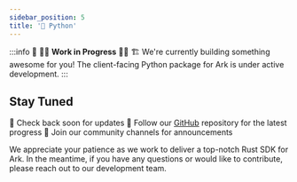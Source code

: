 ```yaml
---
sidebar_position: 5
title: '🐍 Python'
---
```

:::info
🚧 👷‍♀️ **Work in Progress** 👷‍♂️ 🏗️ We're currently building something awesome for you! The client-facing Python package for Ark is under active development.
:::

## Stay Tuned

👀 Check back soon for updates
🔔 Follow our [GitHub](https://github.com/ark-network/ark) repository for the latest progress
📢 Join our community channels for announcements

We appreciate your patience as we work to deliver a top-notch Rust SDK for Ark. In the meantime, if you have any questions or would like to contribute, please reach out to our development team.
